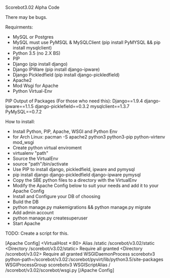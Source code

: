 Scorebot3.02 Alpha Code

There may be bugs. 

Requirments:
 - MySQL or Postgres
  - MySQL must use PyMSQL & MySQLClient (pip install PyMYSQL && pip install mysqlclient)
 - Python 3.5 (no 2.X BS)
 - PIP
 - Django (pip install django)
 - Django IPWare (pip install django-ipware)
 - Django Pickledfield (pip install django-pickledfield)
 - Apache2
 - Mod Wsgi for Apache
 - Python Virtual-Env

PIP Output of Packages (For those who need this):
Django==1.9.4
django-ipware==1.1.5
django-picklefield==0.3.2
mysqlclient==1.3.7
PyMySQL==0.7.2

How to install:
 - Install Python, PIP, Apache, WSGI and Python Env
  - for Arch Linux: pacman -S apache2 python3 python3-pip python-virtenv mod_wsgi
 - Create python virtual enviroment 
  - virtualenv "path"
 - Source the VirtualEnv
  - source "path"/bin/activate
 - Use PIP to install django, pickledfield, ipware and pymysql 
  - pip install django django-pickledfield django-ipware pymysql
 - Copy the SBE python files to a directory with the VirtualEnv
 - Modify the Apache Config below to suit your needs and add it to your Apache Config
 - Install and Configure your DB of choosing
 - Build the DB
  - python manage.py makemigrations && python manage.py migrate
 - Add admin account
  - python manage.py createsuperuser
 - Start Apache

TODO: Create a script for this.

[Apache Config]
<VirtualHost *:80>
    Alias /static /scorebot/v3.02/static
    <Directory /scorebot/v3.02/static>
    	Require all granted
    </Directory>
    <Directory /scorebot/v3.02>
    <Files wsgi.py>
    	Require all granted
    </Files>
    </Directory>
    WSGIDaemonProcess scorebotv3 python-path=/scorebot/v3.02:/scorebot/pyvirt/lib/python3.5/site-packages
    WSGIProcessGroup scorebotv3
    WSGIScriptAlias / /scorebot/v3.02/scorebot/wsgi.py
</VirtualHost>
[/Apache Config]
